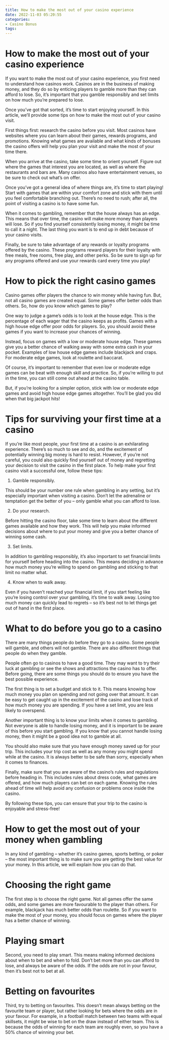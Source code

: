 ```yaml
---
title: How to make the most out of your casino experience
date: 2022-11-03 05:20:55
categories:
- Casino Bonus
tags:
---
```



#  How to make the most out of your casino experience

If you want to make the most out of your casino experience, you first need to understand how casinos work. Casinos are in the business of making money, and they do so by enticing players to gamble more than they can afford to lose. So, it’s important that you gamble responsibly and set limits on how much you’re prepared to lose.

Once you’ve got that sorted, it’s time to start enjoying yourself. In this article, we’ll provide some tips on how to make the most out of your casino visit.

First things first: research the casino before you visit. Most casinos have websites where you can learn about their games, rewards programs, and promotions. Knowing what games are available and what kinds of bonuses the casino offers will help you plan your visit and make the most of your time there.

When you arrive at the casino, take some time to orient yourself. Figure out where the games that interest you are located, as well as where the restaurants and bars are. Many casinos also have entertainment venues, so be sure to check out what’s on offer.

Once you’ve got a general idea of where things are, it’s time to start playing! Start with games that are within your comfort zone and stick with them until you feel comfortable branching out. There’s no need to rush; after all, the point of visiting a casino is to have some fun.

When it comes to gambling, remember that the house always has an edge. This means that over time, the casino will make more money than players will lose. So if you find yourself consistently losing money, it might be time to call it a night. The last thing you want is to end up in debt because of your casino visits.

Finally, be sure to take advantage of any rewards or loyalty programs offered by the casino. These programs reward players for their loyalty with free meals, free rooms, free play, and other perks. So be sure to sign up for any programs offered and use your rewards card every time you play!

#  How to pick the right casino games 

Casino games offer players the chance to win money while having fun. But, not all casino games are created equal. Some games offer better odds than others. So, how do you know which games to play?

One way to judge a game’s odds is to look at the house edge. This is the percentage of each wager that the casino keeps as profits. Games with a high house edge offer poor odds for players. So, you should avoid these games if you want to increase your chances of winning.

Instead, focus on games with a low or moderate house edge. These games give you a better chance of walking away with some extra cash in your pocket. Examples of low house edge games include blackjack and craps. For moderate edge games, look at roulette and baccarat.

Of course, it’s important to remember that even low or moderate edge games can be beat with enough skill and practice. So, if you’re willing to put in the time, you can still come out ahead at the casino table.

But, if you’re looking for a simpler option, stick with low or moderate edge games and avoid high house edge games altogether. You’ll be glad you did when that big jackpot hits!

#  Tips for surviving your first time at a casino 

If you’re like most people, your first time at a casino is an exhilarating experience. There’s so much to see and do, and the excitement of potentially winning big money is hard to resist. However, if you’re not careful, you could also quickly find yourself out of money and regretting your decision to visit the casino in the first place. To help make your first casino visit a successful one, follow these tips:

1) Gamble responsibly.

This should be your number one rule when gambling in any setting, but it’s especially important when visiting a casino. Don’t let the adrenaline or temptation get the better of you – only gamble what you can afford to lose.

2) Do your research.

Before hitting the casino floor, take some time to learn about the different games available and how they work. This will help you make informed decisions about where to put your money and give you a better chance of winning some cash.

3) Set limits.

In addition to gambling responsibly, it’s also important to set financial limits for yourself before heading into the casino. This means deciding in advance how much money you’re willing to spend on gambling and sticking to that limit no matter what.

4) Know when to walk away.

Even if you haven’t reached your financial limit, if you start feeling like you’re losing control over your gambling, it’s time to walk away. Losing too much money can quickly lead to regrets – so it’s best not to let things get out of hand in the first place.

#  What to do before you go to a casino 

There are many things people do before they go to a casino. Some people will gamble, and others will not gamble. There are also different things that people do when they gamble. 

People often go to casinos to have a good time. They may want to try their luck at gambling or see the shows and attractions the casino has to offer. Before going, there are some things you should do to ensure you have the best possible experience.

The first thing is to set a budget and stick to it. This means knowing how much money you plan on spending and not going over that amount. It can be easy to get caught up in the excitement of the casino and lose track of how much money you are spending. If you have a set limit, you are less likely to overspend. 

Another important thing is to know your limits when it comes to gambling. Not everyone is able to handle losing money, and it is important to be aware of this before you start gambling. If you know that you cannot handle losing money, then it might be a good idea not to gamble at all. 

You should also make sure that you have enough money saved up for your trip. This includes your trip cost as well as any money you might spend while at the casino. It is always better to be safe than sorry, especially when it comes to finances. 

Finally, make sure that you are aware of the casino’s rules and regulations before heading in. This includes rules about dress code, what games are offered, and how much players can bet on each game. Knowing the rules ahead of time will help avoid any confusion or problems once inside the casino. 

By following these tips, you can ensure that your trip to the casino is enjoyable and stress-free!

#  How to get the most out of your money when gambling

In any kind of gambling – whether it’s casino games, sports betting, or poker – the most important thing is to make sure you are getting the best value for your money. In this article, we will explain how you can do that.

# Choosing the right game

The first step is to choose the right game. Not all games offer the same odds, and some games are more favourable to the player than others. For example, blackjack has much better odds than roulette. So if you want to make the most of your money, you should focus on games where the player has a better chance of winning.

# Playing smart

Second, you need to play smart. This means making informed decisions about when to bet and when to fold. Don’t bet more than you can afford to lose, and always be aware of the odds. If the odds are not in your favour, then it’s best not to bet at all.

# Betting on favourites

Third, try to betting on favourites. This doesn’t mean always betting on the favourite team or player, but rather looking for bets where the odds are in your favour. For example, in a football match between two teams with equal skillsets, it might be wise to bet on the draw instead of either team. This is because the odds of winning for each team are roughly even, so you have a 50% chance of winning your bet.